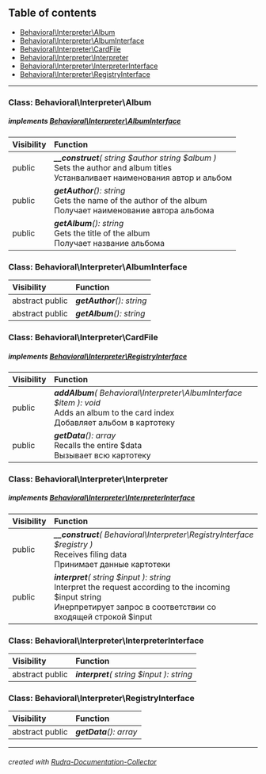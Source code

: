 ## Table of contents
- [Behavioral\Interpreter\Album](#behavioral_interpreter_album)
- [Behavioral\Interpreter\AlbumInterface](#behavioral_interpreter_albuminterface)
- [Behavioral\Interpreter\CardFile](#behavioral_interpreter_cardfile)
- [Behavioral\Interpreter\Interpreter](#behavioral_interpreter_interpreter)
- [Behavioral\Interpreter\InterpreterInterface](#behavioral_interpreter_interpreterinterface)
- [Behavioral\Interpreter\RegistryInterface](#behavioral_interpreter_registryinterface)
<hr>

<a id="behavioral_interpreter_album"></a>

### Class: Behavioral\Interpreter\Album
##### implements [Behavioral\Interpreter\AlbumInterface](#behavioral_interpreter_albuminterface)
| Visibility | Function |
|:-----------|:---------|
|public|<em><strong>__construct</strong>( string $author  string $album )</em><br>Sets the author and album titles<br>Устанваливает наименования автор и альбом|
|public|<em><strong>getAuthor</strong>(): string</em><br>Gets the name of the author of the album<br>Получает наименование автора альбома|
|public|<em><strong>getAlbum</strong>(): string</em><br>Gets the title of the album<br>Получает название альбома|


<a id="behavioral_interpreter_albuminterface"></a>

### Class: Behavioral\Interpreter\AlbumInterface
| Visibility | Function |
|:-----------|:---------|
|abstract public|<em><strong>getAuthor</strong>(): string</em><br>|
|abstract public|<em><strong>getAlbum</strong>(): string</em><br>|


<a id="behavioral_interpreter_cardfile"></a>

### Class: Behavioral\Interpreter\CardFile
##### implements [Behavioral\Interpreter\RegistryInterface](#behavioral_interpreter_registryinterface)
| Visibility | Function |
|:-----------|:---------|
|public|<em><strong>addAlbum</strong>( Behavioral\Interpreter\AlbumInterface $item ): void</em><br>Adds an album to the card index<br>Добавляет альбом в картотеку|
|public|<em><strong>getData</strong>(): array</em><br>Recalls the entire $data<br>Вызывает всю картотеку|


<a id="behavioral_interpreter_interpreter"></a>

### Class: Behavioral\Interpreter\Interpreter
##### implements [Behavioral\Interpreter\InterpreterInterface](#behavioral_interpreter_interpreterinterface)
| Visibility | Function |
|:-----------|:---------|
|public|<em><strong>__construct</strong>( Behavioral\Interpreter\RegistryInterface $registry )</em><br>Receives filing data<br>Принимает данные картотеки|
|public|<em><strong>interpret</strong>( string $input ): string</em><br>Interpret the request according to the incoming $input string<br>Инерпретирует запрос в соответствии со входящей строкой $input|


<a id="behavioral_interpreter_interpreterinterface"></a>

### Class: Behavioral\Interpreter\InterpreterInterface
| Visibility | Function |
|:-----------|:---------|
|abstract public|<em><strong>interpret</strong>( string $input ): string</em><br>|


<a id="behavioral_interpreter_registryinterface"></a>

### Class: Behavioral\Interpreter\RegistryInterface
| Visibility | Function |
|:-----------|:---------|
|abstract public|<em><strong>getData</strong>(): array</em><br>|
<hr>

###### created with [Rudra-Documentation-Collector](#https://github.com/Jagepard/Rudra-Documentation-Collector)
